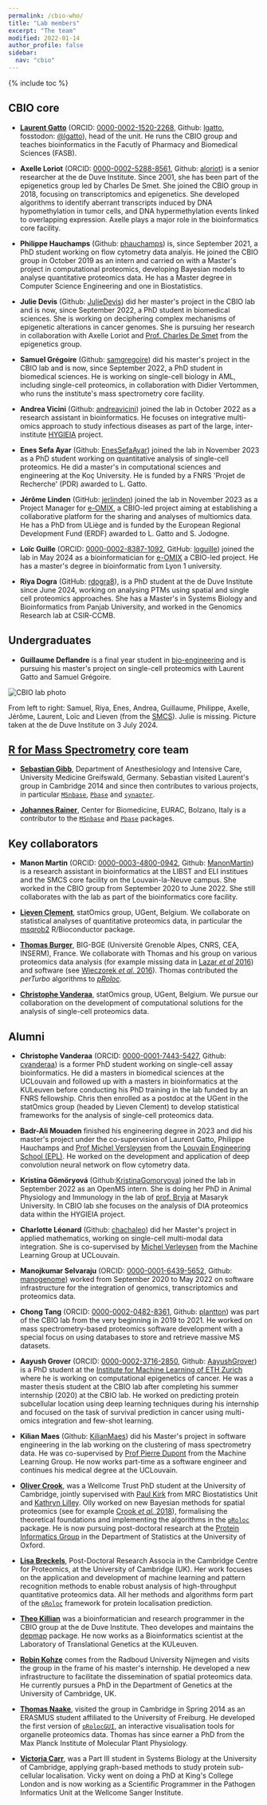```yaml
---
permalink: /cbio-who/
title: "Lab members"
excerpt: "The team"
modified: 2022-01-14
author_profile: false
sidebar:
  nav: "cbio"
---
```


{% include toc %}


## CBIO core

- [**Laurent Gatto**](http://lgatto.github.io/about/) (ORCID:
  [0000-0002-1520-2268](https://orcid.org/0000-0002-1520-2268),
  Github: [lgatto](https://github.com/lgatto/), fosstodon:
  [@lgatto](https://fosstodon.org/@lgatto)), head of the unit. He runs
  the CBIO group and teaches bioinformatics in the Facutly of Pharmacy
  and Biomedical Sciences (FASB).

- **Axelle Loriot** (ORCID:
  [0000-0002-5288-8561](https://orcid.org/0000-0002-5288-8561),
  Github: [aloriot](https://github.com/aloriot)) is a senior
  researcher at the de Duve Institute. Since 2001, she has been part
  of the epigenetics group led by Charles De Smet. She joined the CBIO
  group in 2018, focusing on transcriptomics and epigenetics. She
  developed algorithms to identify aberrant transcripts induced by DNA
  hypomethylation in tumor cells, and DNA hypermethylation events
  linked to overlapping expression. Axelle plays a major role in the
  bioinformatics core facility.

- **Philippe Hauchamps** (Github:
  [phauchamps](https://github.com/phauchamps)) is, since September
  2021, a PhD student working on flow cytometry data analyis. He
  joined the CBIO group in October 2019 as an intern and carried on
  with a Master's project in computational proteomics, developing
  Bayesian models to analyse quantitative proteomics data. He has a
  Master degree in Computer Science Engineering and one in
  Biostatistics.

- **Julie Devis** (Github:
  [JulieDevis](https://github.com/JulieDevis)) did her master's
  project in the CBIO lab and is now, since September 2022, a PhD
  student in biomedical sciences. She is working on deciphering
  complex mechanisms of epigenetic alterations in cancer genomes. She
  is pursuing her research in collaboration with Axelle Loriot and
  [Prof. Charles De
  Smet](https://www.deduveinstitute.be/cancer-epigenetics) from the
  epigenetics group.

- **Samuel Grégoire** (Github:
  [samgregoire](https://github.com/samgregoire)) did his master's
  project in the CBIO lab and is now, since September 2022, a PhD
  student in biomedical sciences. He is working on single-cell biology
  in AML, including single-cell proteomics, in collaboration with
  Didier Vertommen, who runs the institute's mass spectrometry core
  facility.

- **Andrea Vicini** (Github:
  [andreavicini](https://github.com/andreavicini)) joined the lab in
  October 2022 as a research assistant in bioinformatics. He focuses
  on integrative multi-omics approach to study infectious diseases as
  part of the large, inter-institute
  [HYGIEIA](https://www.saintluc.be/fr/hygieia) project.

- **Enes Sefa Ayar** (Github:
  [EnesSefaAyar](https://github.com/EnesSefaAyar)) joined the lab in
  November 2023 as a PhD student working on quantitative analysis of
  single-cell proteomics. He did a master's in computational sciences
  and engineering at the Koç University. He is funded by a FNRS
  'Projet de Recherche' (PDR) awarded to L. Gatto.

- **Jérôme Linden** (GitHub:
  [jerlinden](https://github.com/jerlinden)) joined the lab in
  November 2023 as a Project Manager for
  [e-OMIX](https://www.eomix.be), a CBIO-led project aiming at
  establishing a collaborative platform for the sharing and analyses
  of multiomics data. He has a PhD from ULiège and is funded by the
  European Regional Development Fund (ERDF) awarded to L. Gatto and
  S. Jodogne.

- **Loïc Guille** (ORCID:
  [0000-0002-8387-1092](https://orcid.org/0000-0002-8387-1092),
  GitHub: [loguille](https://github.com/loguille)) joined the lab in
  May 2024 as a bioinformatician for [e-OMIX](https://www.eomix.be) a
  CBIO-led project.  He has a master's degree in bioinformatic from
  Lyon 1 university.

- **Riya Dogra** (GitHub: [rdogra8](https://github.com/rdogra8)), is a
  PhD student at the de Duve Institute since June 2024, working on
  analysing PTMs using spatial and single cell proteomics
  approaches. She has a Master's in Systems Biology and Bioinformatics
  from Panjab University, and worked in the Genomics Research lab at
  CSIR-CCMB.


## Undergraduates

- **Guillaume Deflandre** is a final year student in
  [bio-engineering](https://uclouvain.be/fr/facultes/agro) and is
  pursuing his master's project on single-cell proteomics with Laurent
  Gatto and Samuel Grégoire.

![CBIO lab photo](/images/CBIO-20240703.jpg)

From left to right: Samuel, Riya, Enes, Andrea, Guillaume, Philippe,
Axelle, Jérôme, Laurent, Loïc and Lieven (from the
[SMCS](https://uclouvain.be/en/technology-platforms/smcs.html)). Julie
is missing. Picture taken at the de Duve Institute on 3 July 2024.

<!-- ## Remote members -->

## [R for Mass Spectrometry](https://www.rformassspectrometry.org/) core team

- [**Sebastian Gibb**](http://sebastiangibb.de/), Department of
  Anesthesiology and Intensive Care, University Medicine Greifswald,
  Germany. Sebastian visited Laurent's group in Cambridge 2014 and
  since then contributes to various projects, in particular
  [`MSnbase`](http://lgatto.github.io/MSnbase),
  [`Pbase`](http://bioconductor.org/packages/Pbase) and
  [`synapter`](http://bioconductor.org/packages/synapter).

- [**Johannes
  Rainer**](http://www.eurac.edu/en/research/health/biomed/staff/Pages/staffdetails.aspx?persId=34084),
  Center for Biomedicine, EURAC, Bolzano, Italy is a contributor to
  the [`MSnbase`](http://lgatto.github.io/MSnbase) and
  [`Pbase`](http://bioconductor.org/packages/Pbase) packages.

## Key collaborators

<!-- - [**Paul -->
<!--   Kirk**](https://www.mrc-bsu.cam.ac.uk/people/in-alphabetical-order/h-to-m/paul-kirk/), -->
<!--   MRC Biostatistics Unit, University of Cambridge, UK. Paul is part of -->
<!--   the team developing principled Bayesian model for spatial -->
<!--   proteomics, such as the T-Augmented Gaussian Mixture (TAGM) model -->
<!--   ([Crook *et al.* -->
<!--   2018](https://doi.org/10.1371/journal.pcbi.1006516)). -->

<!-- - [**Kathyn S. Lilley**](http://www.bioc.cam.ac.uk/people/uto/lilley), -->
<!--   Cambridge Centre for Proteomics, Department of Biochemistry, -->
<!--   University of Cambridge, UK. Kathryn's lab developed the LOPIT -->
<!--   ([Dunkley *et al.* -->
<!--   2006](https://www.ncbi.nlm.nih.gov/pubmed/16618929)) and hyperLOPIT -->
<!--   ([Christoforou *et al.* -->
<!--   2016](https://www.ncbi.nlm.nih.gov/pubmed/26754106)) -->
<!--   technologies. Her lab is at the origin of some of the very best -->
<!--   spatial proteomics datasets in the world, which we help to analyse -->
<!--   and interpret by applying our dedicated software (see for example -->
<!--   [Breckels *et al.* 2016 in -->
<!--   F1000Research](https://f1000research.com/articles/5-2926/)). -->

<!-- - [**Sean Holden**](http://www.cl.cam.ac.uk/~sbh11/), Computer -->
<!--   Laboratory. We collaborate with Sean on the development and -->
<!--   application of machine learning algorithms to solve problems in -->
<!--   spatial proteomics. A recent example is transfer learning -->
<!--   ([Breckels *et al.* 2016](http://journals.plos.org/ploscompbiol/article?id=10.1371/journal.pcbi.1004920)). -->

- **Manon Martin** (ORCID:
  [0000-0003-4800-0942](https://orcid.org/0000-0003-4800-0942),
  Github: [ManonMartin](https://github.com/ManonMartin)) is a research
  assistant in bioinformatics at the LIBST and ELI institues and the
  SMCS core facility on the Louvain-la-Neuve campus. She worked in the
  CBIO group from September 2020 to June 2022. She still collaborates
  with the lab as part of the bioinformatics core facility.

- [**Lieven Clement**](https://statomics.github.io/), statOmics group,
  UGent, Belgium. We collaborate on statistical analyses of
  quantitative proteomics data, in particular the
  [msqrob2](https://bioconductor.org/packages/release/bioc/html/msqrob2.html)
  R/Bioconductor package.

- [**Thomas
  Burger**](https://sites.google.com/site/thomasburgerswebpage/),
  BIG-BGE (Université Grenoble Alpes, CNRS, CEA, INSERM), France. We
  collaborate with Thomas and his group on various proteomics data
  analysis (for example missing data in [Lazar *et al*
  2016](https://www.ncbi.nlm.nih.gov/pubmed/26906401)) and software
  (see [Wieczorek *et al.*
  2016](https://www.ncbi.nlm.nih.gov/pubmed/27605098)). Thomas
  contributed the *perTurbo* algorithms to
  [*pRoloc*](https://bioconductor.org/packages/pRoloc).


- [**Christophe Vanderaa**](https://github.com/cvanderaa), statOmics group,
  UGent, Belgium. We pursue our collaboration on the development of
  computational solutions for the analysis of single-cell proteomics
  data.

## Alumni

- **Christophe Vanderaa** (ORCID:
  [0000-0001-7443-5427](https://orcid.org/0000-0001-7443-5427),
  Github: [cvanderaa](https://github.com/cvanderaa)) is a former PhD
  student working on single-cell assay bioinformatics. He did a
  masters in biomedical sciences at the UCLouvain and followed up with
  a masters in bioinformatics at the KULeuven before conducting his
  PhD training in the lab funded by an FNRS fellowship. Chris then
  enrolled as a postdoc at the UGent in the statOmics group (headed by
  Lieven Clement) to develop statistical frameworks for the analysis
  of single-cell proteomics data.

- **Badr-Ali Mouaden** finished his engineering degree in 2023 and did
  his master's project under the co-supervision of Laurent Gatto,
  Philippe Hauchamps and [Prof Michel
  Versleysen](https://mlg.info.ucl.ac.be/Members/MichelVerleysen) from
  the [Louvain Engineering School
  (EPL)](https://uclouvain.be/fr/facultes/epl). He worked on the
  development and application of deep convolution neural network on
  flow cytometry data.

- **Kristína Gömöryová**
  (Github:[KristinaGomoryova](https://github.com/KristinaGomoryova))
  joined the lab in September 2022 as an OpenMS intern. She is doing
  her PhD in Animal Physiology and Immunology in the lab of
  [prof. Bryja](https://www.sci.muni.cz/ofiz/en/bryja/) at Masaryk
  University. In CBIO lab she focuses on the analysis of DIA
  proteomics data within the HYGIEIA project.

- **Charlotte Léonard** (Github:
  [chachaleo](https://github.com/chachaleo)) did her Master's project
  in applied mathematics, working on single-cell multi-modal data
  integration. She is co-supervised by [Michel
  Verleysen](https://mlg.info.ucl.ac.be/Members/MichelVerleysen) from
  the Machine Learning Group at UCLouvain.

- **Manojkumar Selvaraju** (ORCID:
  [0000-0001-6439-5652](https://orcid.org/0000-0001-6439-5652),
  Github: [manogenome](https://github.com/manogenome)) worked from
  September 2020 to May 2022 on software infrastructure for the
  integration of genomics, transcriptomics and proteomics data.

- **Chong Tang** (ORCID:
  [0000-0002-0482-8361](https://orcid.org/0000-0002-0482-8361),
  Github: [plantton](https://github.com/plantton)) was part of the
  CBIO lab from the very beginning in 2019 to 2021. He worked on mass
  spectrometry-based proteomics software development with a special
  focus on using databases to store and retrieve massive MS datasets.

- **Aayush Grover** (ORCID:
  [0000-0002-3716-2850](https://orcid.org/0000-0002-3716-2850),
  Github: [AayushGrover](https://github.com/AayushGrover)) is a PhD
  student at the [Institute for Machine Learning of ETH Zurich](https://ml.inf.ethz.ch/)
  where he is working on computational epigenetics of cancer.
  He was a master thesis student at the CBIO lab after completing his summer
  internship (2020) at the CBIO lab. He worked on predicting protein subcellular
  location using deep learning techniques during his internship and focused on
  the task of survival prediction in cancer using multi-omics integration and
  few-shot learning.

- **Kilian Maes** (Github:
  [KilianMaes](https://github.com/KilianMaes)) did his Master's
  project in software engineering in the lab working on the clustering
  of mass spectrometry data. He was co-supervised by [Prof Pierre
  Dupont](https://www.info.ucl.ac.be/~pdupont/) from the Machine
  Learning Group. He now works part-time as a software engineer and
  continues his medical degree at the UCLouvain.

- [**Oliver Crook**](https://olivercrook.co.uk/), was a Wellcome Trust
  PhD student at the University of Cambridge, jointly supervised with
  [Paul
  Kirk](http://www.mrc-bsu.cam.ac.uk/people/in-alphabetical-order/h-to-m/paul-kirk/)
  from MRC Biostatistics Unit and [Kathryn
  Lilley](http://www.bioc.cam.ac.uk/people/uto/lilley). Olly worked on
  new Bayesian methods for spatial proteomics (see for example [Crook
  *et al.* 2018](https://doi.org/10.1371/journal.pcbi.1006516)),
  formalising the theoretical foundations and implementing the
  algorithms in the [`pRoloc`](https://lgatto.github.io/pRoloc/)
  package. He is now pursuing post-doctoral research at the [Protein
  Informatics Group](http://opig.stats.ox.ac.uk/) in the Department of
  Statistics at the University of Oxford.

- [**Lisa Breckels**](https://lmsimp.github.io/), Post-Doctoral
  Research Associa in the Cambridge Centre for Proteomics, at the
  University of Cambridge (UK). Her work focuses on the application
  and development of machine learning and pattern recognition methods
  to enable robust analysis of high-throughput quantitative proteomics
  data.  All her methods and algorithms form part of the
  [`pRoloc`](http://bioconductor.org/packages/pRoloc) framework for
  protein localisation prediction.

- [**Theo Killian**](https://github.com/tfkillian) was a
  bioinformatician and research programmer in the CBIO group at the de
  Duve Institute. Theo developes and maintains the
  [depmap](http://bioconductor.org/packages/release/data/experiment/html/depmap.html)
  package. He now works as a Bioinformatics scientist at the
  Laboratory of Translational Genetics at the KULeuven.

- [**Robin Kohze**](https://github.com/Kohze) comes from the Radboud
  University Nijmegen and visits the group in the frame of his
  master's internship. He developed a new infrastructure to facilitate
  the dissemination of spatial proteomics data. He currently pursues a
  PhD in the Department of Genetics at the University of Cambridge,
  UK.

- [**Thomas Naake**](https://tnaake.github.io/), visited the group in
  Cambridge in Spring 2014 as an ERASMUS student affiliated to the
  University of Freiburg. He developed the first version of
  [`pRolocGUI`](https://bioconductor.org/packages/release/bioc/html/pRolocGUI.html),
  an interactive visualisation tools for organelle proteomics
  data. Thomas has since earner a PhD from the Max Planck Institute of
  Molecular Plant Physiology.

- [**Victoria Carr**](https://orcid.org/0000-0002-3038-8929),
  was a Part III student in Systems Biology at the University of
  Cambridge, applying graph-based methods to study protein
  sub-cellular localisation. Vicky went on doing a PhD at King's
  College London and is now working as a Scientific Programmer in the
  Pathogen Informatics Unit at the Wellcome Sanger Institute.
